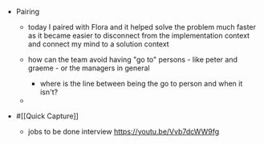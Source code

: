 - Pairing
	 - today I paired with Flora and it helped solve the problem much faster as it became easier to disconnect from the implementation context and connect my mind to a solution context

	 - how can the team avoid having "go to" persons - like peter and graeme - or the managers in general
		 - where is the line between being the go to  person and when it isn't?

	 - 

- #[[Quick Capture]]
	 - jobs to be done interview
https://youtu.be/Vvb7dcWW9fg
